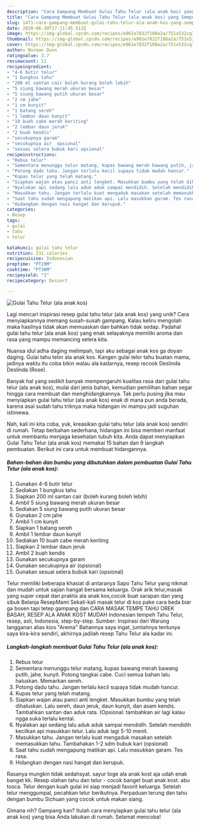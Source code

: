 ```yaml
---
description: "Cara Gampang Membuat Gulai Tahu Telur (ala anak kos) yang Sempurna"
title: "Cara Gampang Membuat Gulai Tahu Telur (ala anak kos) yang Sempurna"
slug: 1471-cara-gampang-membuat-gulai-tahu-telur-ala-anak-kos-yang-sempurna
date: 2020-06-30T17:11:45.513Z
image: https://img-global.cpcdn.com/recipes/e961e7832f188a2a/751x532cq70/gulai-tahu-telur-ala-anak-kos-foto-resep-utama.jpg
thumbnail: https://img-global.cpcdn.com/recipes/e961e7832f188a2a/751x532cq70/gulai-tahu-telur-ala-anak-kos-foto-resep-utama.jpg
cover: https://img-global.cpcdn.com/recipes/e961e7832f188a2a/751x532cq70/gulai-tahu-telur-ala-anak-kos-foto-resep-utama.jpg
author: Norman Dunn
ratingvalue: 3.7
reviewcount: 11
recipeingredient:
- "4-6 butir telur"
- "1 bungkus tahu"
- "200 ml santan cair boleh kurang boleh lebih"
- "5 siung bawang merah ukuran besar"
- "5 siung bawang putih ukuran besar"
- "2 cm jahe"
- "1 cm kunyit"
- "1 batang sereh"
- "1 lembar daun kunyit"
- "10 buah cabe merah keriting"
- "2 lembar daun jeruk"
- "2 buah kendis"
- "secukupnya garam"
- "secukupnya air  opsional"
- "sesuai selera bubuk kari opsional"
recipeinstructions:
- "Rebus telur"
- "Sementara menunggu telur matang, kupas bawang merah bawang putih, jahe, kunyit. Potong tangkai cabe. Cuci semua bahan lalu haluskan. Memarkan sereh."
- "Potong dadu tahu. Jangan terlalu kecil supaya tidak mudah hancur."
- "Kupas telur yang telah matang."
- "Siapkan wajan atau panci anti lengket. Masukkan bumbu yang telah dihaluskan. Lalu sereh, daun jeruk, daun kunyit, dan asam kendis. Tambahkan santan dan aduk rata. (Opsional: tambahkan air lagi kalau ngga suka terlalu kental."
- "Nyalakan api sedang lalu aduk aduk sampai mendidih. Setelah mendidih kecilkan api masukkan telur. Lalu aduk lagi 5-10 menit."
- "Masukkan tahu. Jangan terlalu kuat mengaduk masakan setelah memasukkan tahu. Tambahakan 1-2 sdm bubuk kari (opsional)"
- "Saat tahu sudah mengapung matikan api. Lalu masukkan garam. Tes rasa."
- "Hidangkan dengan nasi hangat dan kerupuk."
categories:
- Resep
tags:
- gulai
- tahu
- telur

katakunci: gulai tahu telur 
nutrition: 231 calories
recipecuisine: Indonesian
preptime: "PT19M"
cooktime: "PT30M"
recipeyield: "1"
recipecategory: Dessert

---
```



![Gulai Tahu Telur (ala anak kos)](https://img-global.cpcdn.com/recipes/e961e7832f188a2a/751x532cq70/gulai-tahu-telur-ala-anak-kos-foto-resep-utama.jpg)

Lagi mencari inspirasi resep gulai tahu telur (ala anak kos) yang unik? Cara menyiapkannya memang susah-susah gampang. Kalau keliru mengolah maka hasilnya tidak akan memuaskan dan bahkan tidak sedap. Padahal gulai tahu telur (ala anak kos) yang enak selayaknya memiliki aroma dan rasa yang mampu memancing selera kita.

Nuansa idul adha daging melimpah, tapi aku sebagai anak kos ga doyan daging. Gulai tahu telor ala anak kos. Kangen gulai telor tahu buatan mama, jadinya waktu itu coba bikin walau ala kadarnya, resep recook Deslinda Deslinda (Rose).

Banyak hal yang sedikit banyak mempengaruhi kualitas rasa dari gulai tahu telur (ala anak kos), mulai dari jenis bahan, kemudian pemilihan bahan segar hingga cara membuat dan menghidangkannya. Tak perlu pusing jika mau menyiapkan gulai tahu telur (ala anak kos) enak di mana pun anda berada, karena asal sudah tahu triknya maka hidangan ini mampu jadi suguhan istimewa.


Nah, kali ini kita coba, yuk, kreasikan gulai tahu telur (ala anak kos) sendiri di rumah. Tetap berbahan sederhana, hidangan ini bisa memberi manfaat untuk membantu menjaga kesehatan tubuh kita. Anda dapat menyiapkan Gulai Tahu Telur (ala anak kos) memakai 15 bahan dan 9 langkah pembuatan. Berikut ini cara untuk membuat hidangannya.

<!--inarticleads1-->

##### Bahan-bahan dan bumbu yang dibutuhkan dalam pembuatan Gulai Tahu Telur (ala anak kos):

1. Gunakan 4-6 butir telur
1. Sediakan 1 bungkus tahu
1. Siapkan 200 ml santan cair (boleh kurang boleh lebih)
1. Ambil 5 siung bawang merah ukuran besar
1. Sediakan 5 siung bawang putih ukuran besar
1. Gunakan 2 cm jahe
1. Ambil 1 cm kunyit
1. Siapkan 1 batang sereh
1. Ambil 1 lembar daun kunyit
1. Sediakan 10 buah cabe merah keriting
1. Siapkan 2 lembar daun jeruk
1. Ambil 2 buah kendis
1. Gunakan secukupnya garam
1. Gunakan secukupnya air  (opsional)
1. Gunakan sesuai selera bubuk kari (opsional)


Telur memiliki beberapa khasiat di antaranya Sapo Tahu Telur yang nikmat dan mudah untuk sajian hangat bersama keluarga. Orak arik telur,masak yang super cepat dan praktis ala anak kos,cocok buat sarapan dan yang sibuk Belanja ResepMami Sekali-kali masak telur di kos pake cara beda biar ga bosen tapi tetep gampang dan CARA MASAK TEMPE TAHU OREK BASAH, RESEP ALA ANAK KOST MUDAH Indonesian tempeh Tahu Telur, resep, asli, Indonesia, step-by-step. Sumber: Inspirasi dari Warung langganan alias kios &#34;Arema&#34; Bahannya saya ingat, jumlahnya tentunya saya kira-kira sendiri, akhirnya jadilah resep Tahu Telur ala kadar ini. 

<!--inarticleads2-->

##### Langkah-langkah membuat Gulai Tahu Telur (ala anak kos):

1. Rebus telur
1. Sementara menunggu telur matang, kupas bawang merah bawang putih, jahe, kunyit. Potong tangkai cabe. Cuci semua bahan lalu haluskan. Memarkan sereh.
1. Potong dadu tahu. Jangan terlalu kecil supaya tidak mudah hancur.
1. Kupas telur yang telah matang.
1. Siapkan wajan atau panci anti lengket. Masukkan bumbu yang telah dihaluskan. Lalu sereh, daun jeruk, daun kunyit, dan asam kendis. Tambahkan santan dan aduk rata. (Opsional: tambahkan air lagi kalau ngga suka terlalu kental.
1. Nyalakan api sedang lalu aduk aduk sampai mendidih. Setelah mendidih kecilkan api masukkan telur. Lalu aduk lagi 5-10 menit.
1. Masukkan tahu. Jangan terlalu kuat mengaduk masakan setelah memasukkan tahu. Tambahakan 1-2 sdm bubuk kari (opsional)
1. Saat tahu sudah mengapung matikan api. Lalu masukkan garam. Tes rasa.
1. Hidangkan dengan nasi hangat dan kerupuk.


Rasanya mungkin tidak sedahsyat. sayur toge ala anak kost aja udah enak banget kk. Resep olahan tahu dan telur - cocok banget buat anak kost. abu tosca. Telur dengan kuah gulai ini siap menjadi favorit keluarga. Setelah telur menggumpal, pecahkan telur berikutnya. Perpaduan terung dan tahu dengan bumbu Sichuan yang cocok untuk makan siang. 

Gimana nih? Gampang kan? Itulah cara menyiapkan gulai tahu telur (ala anak kos) yang bisa Anda lakukan di rumah. Selamat mencoba!
